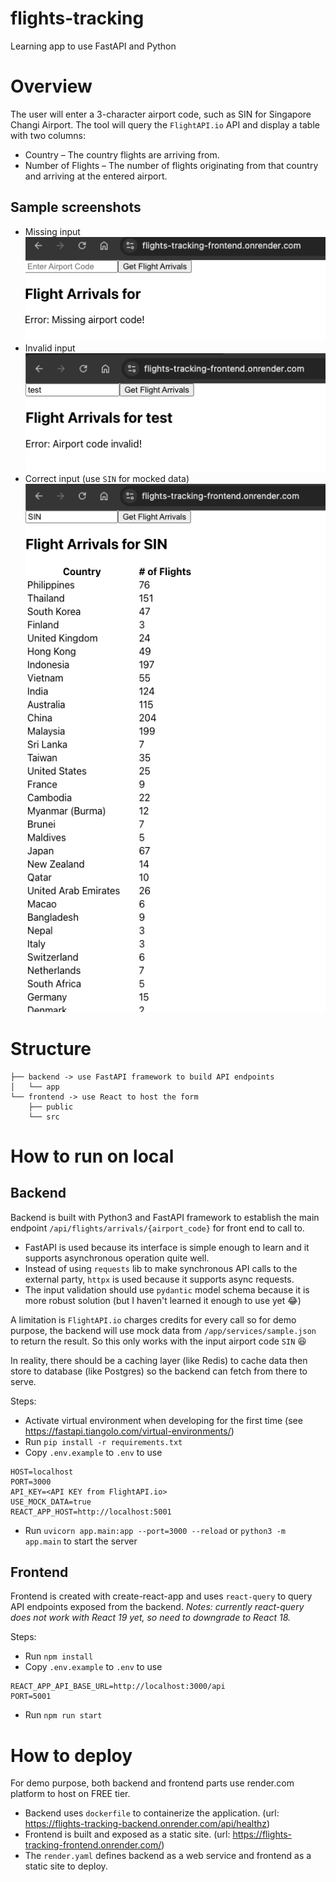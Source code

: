 # flights-tracking

Learning app to use FastAPI and Python

# Overview

The user will enter a 3-character airport code, such as SIN for Singapore Changi Airport.
The tool will query the `FlightAPI.io` API and display a table with two columns:

- Country – The country flights are arriving from.
- Number of Flights – The number of flights originating from that country and arriving at the entered airport.

## Sample screenshots

- Missing input
  ![alt text](images/image.png)
- Invalid input
  ![alt text](images/image-2.png)
- Correct input (use `SIN` for mocked data)
  ![alt text](images/image-3.png)

# Structure

```
├── backend -> use FastAPI framework to build API endpoints
│   └── app
└── frontend -> use React to host the form
    ├── public
    └── src
```

# How to run on local

## Backend

Backend is built with Python3 and FastAPI framework to establish the main endpoint `/api/flights/arrivals/{airport_code}` for front end to call to.

- FastAPI is used because its interface is simple enough to learn and it supports asynchronous operation quite well.
- Instead of using `requests` lib to make synchronous API calls to the external party, `httpx` is used because it supports async requests.
- The input validation should use `pydantic` model schema because it is more robust solution (but I haven't learned it enough to use yet :joy:)

A limitation is `FlightAPI.io` charges credits for every call so for demo purpose, the backend will use mock data from `/app/services/sample.json` to return the result.
So this only works with the input airport code `SIN` :laughing:

In reality, there should be a caching layer (like Redis) to cache data then store to database (like Postgres) so the backend can fetch from there to serve.

Steps:

- Activate virtual environment when developing for the first time (see https://fastapi.tiangolo.com/virtual-environments/)
- Run `pip install -r requirements.txt`
- Copy `.env.example` to `.env` to use

```
HOST=localhost
PORT=3000
API_KEY=<API KEY from FlightAPI.io>
USE_MOCK_DATA=true
REACT_APP_HOST=http://localhost:5001
```

- Run `uvicorn app.main:app --port=3000 --reload` or `python3 -m app.main` to start the server

## Frontend

Frontend is created with create-react-app and uses `react-query` to query API endpoints exposed from the backend.
_Notes: currently react-query does not work with React 19 yet, so need to downgrade to React 18._

Steps:

- Run `npm install`
- Copy `.env.example` to `.env` to use

```
REACT_APP_API_BASE_URL=http://localhost:3000/api
PORT=5001
```

- Run `npm run start`

# How to deploy

For demo purpose, both backend and frontend parts use render.com platform to host on FREE tier.

- Backend uses `dockerfile` to containerize the application. (url: https://flights-tracking-backend.onrender.com/api/healthz)
- Frontend is built and exposed as a static site. (url: https://flights-tracking-frontend.onrender.com/)
- The `render.yaml` defines backend as a web service and frontend as a static site to deploy.

